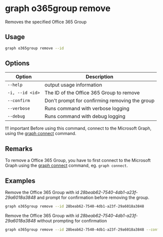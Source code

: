# graph o365group remove

Removes the specified Office 365 Group

## Usage

```sh
graph o365group remove --id 
```

## Options

Option|Description
------|-----------
`--help`|output usage information
`-i, --id <id>`|The ID of the Office 365 Group to remove
`--confirm`|Don't prompt for confirming removing the group
`--verbose`|Runs command with verbose logging
`--debug`|Runs command with debug logging

!!! important
    Before using this command, connect to the Microsoft Graph, using the [graph connect](../connect.md) command.

## Remarks

To remove a Office 365 Group, you have to first connect to the Microsoft Graph using the [graph connect](../connect.md) command, eg. `graph connect`.

## Examples

Remove the Office 365 Group with id _28beab62-7540-4db1-a23f-29a6018a3848_ and prompt for confirmation before removing the group.

```sh
graph o365group remove --id 28beab62-7540-4db1-a23f-29a6018a3848
```

Remove the Office 365 Group with id _28beab62-7540-4db1-a23f-29a6018a3848_ without prompting
    for confirmation
  
```sh
graph o365group remove --id 28beab62-7540-4db1-a23f-29a6018a3848 --confirm
```